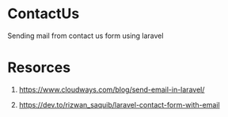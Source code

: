 # ContactUs
Sending mail from contact us form using laravel

# Resorces

1. https://www.cloudways.com/blog/send-email-in-laravel/

2. https://dev.to/rizwan_saquib/laravel-contact-form-with-email
